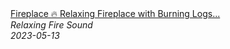 <!--2024-01-14 01:04:00-->
<div class="yb">
  <a class="nodecor" href="/index.html?relaks/fireplace_relaxing_fireplace_with_burning_logs_and_crackling_fire_sounds_for_stress_relief">
    <img class="preview" data-videoid="jmFxJ6CAqS8" src="https://i.ytimg.com/vi/jmFxJ6CAqS8/hqdefault.jpg" align="middle" alt="">
  </a>
  <div class="inlbl text">
    <a class="nodecor" href="/index.html?relaks/fireplace_relaxing_fireplace_with_burning_logs_and_crackling_fire_sounds_for_stress_relief">Fireplace 🔥 Relaxing Fireplace with Burning Logs...</a><br>
    <i class="smaller2">Relaxing Fire Sound</i><br>
    <i class="smaller3">2023-05-13</i>
  </div>
</div>
